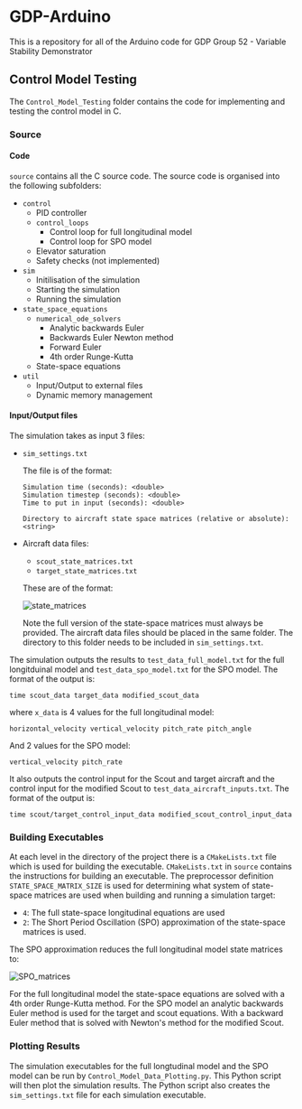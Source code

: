 # GDP-Arduino
This is a repository for all of the Arduino code for GDP Group 52 - Variable Stability Demonstrator

## Control Model Testing
The `Control_Model_Testing` folder contains the code for implementing and testing the control model in C.

### Source
#### Code
`source` contains all the C source code. The source code is organised into the following subfolders:
- `control`
  - PID controller
  - `control_loops`
    - Control loop for full longitudinal model
    - Control loop for SPO model
  - Elevator saturation
  - Safety checks (not implemented)
- `sim`
  - Initilisation of the simulation
  - Starting the simulation
  - Running the simulation
- `state_space_equations`
  - `numerical_ode_solvers`
    - Analytic backwards Euler
    - Backwards Euler Newton method
    - Forward Euler
    - 4th order Runge-Kutta 
  - State-space equations
- `util`
  - Input/Output to external files
  - Dynamic memory management

#### Input/Output files
The simulation takes as input 3 files:
- `sim_settings.txt`
  
  The file is of the format:
  ```
  Simulation time (seconds): <double>
  Simulation timestep (seconds): <double>
  Time to put in input (seconds): <double>

  Directory to aircraft state space matrices (relative or absolute): <string>
  ```
- Aircraft data files:
  - `scout_state_matrices.txt`
  - `target_state_matrices.txt`
  
  These are of the format:
  
  <img src="https://latex.codecogs.com/svg.latex?\begin{matrix}\mathring{X_u}%20&%20\mathring{X_w}%20&%200%20&%20-mg\cos(\gamma_0)%20\\\mathring{Z_u}%20&%20\mathring{Z_w}%20&%20\mathring{Z_q}+mU_\infty%20&%20-mg\sin(\gamma_0)%20\\\mathring{M_u}%20&\mathring{M_w}%20&%20\mathring{M_q}%20&%200%20\\0%20&%200%20&%201%20&%200%20\\\\u%20&%20w%20&%20q%20&%20\theta\end{matrix}" title="state_matrices" /> 
  
  Note the full version of the state-space matrices must always be provided.
  The aircraft data files should be placed in the same folder.
  The directory to this folder needs to be included in `sim_settings.txt`.

The simulation outputs the results to `test_data_full_model.txt` for the full longitduinal model and `test_data_spo_model.txt` for the SPO model.
The format of the output is:
```
time scout_data target_data modified_scout_data
```
where `x_data` is 4 values for the full longitudinal model:
```
horizontal_velocity vertical_velocity pitch_rate pitch_angle
```

And 2 values for the SPO model:
```
vertical_velocity pitch_rate
```

It also outputs the control input for the Scout and target aircraft and the control input for the modified Scout to `test_data_aircraft_inputs.txt`.
The format of the output is:
```
time scout/target_control_input_data modified_scout_control_input_data
```

### Building Executables
At each level in the directory of the project there is a `CMakeLists.txt` file which is used for building the executable.
`CMakeLists.txt` in `source` contains the instructions for building an executable.
The preprocessor definition `STATE_SPACE_MATRIX_SIZE` is used for determining what system of state-space matrices are used when building and running a simulation target:
- `4`: The full state-space longitudinal equations are used
- `2`: The Short Period Oscillation (SPO) approximation of the state-space matrices is used.

The SPO approximation reduces the full longitudinal model state matrices to:

<img src="https://latex.codecogs.com/svg.latex?\begin{bmatrix}\mathring{Z_w}%20&%20\mathring{Z_q}+mU_\infty%20\\\mathring{M_w}%20&%20\mathring{M_q}%20\\\end{bmatrix}\begin{bmatrix}w%20\\q\end{bmatrix}" title="SPO_matrices" />

For the full longitudinal model the state-space equations are solved with a 4th order Runge-Kutta method.
For the SPO model an analytic backwards Euler method is used for the target and scout equations.
With a backward Euler method that is solved with Newton's method for the modified Scout.

### Plotting Results
The simulation executables for the full longtudinal model and the SPO model can be run by `Control_Model_Data_Plotting.py`.
This Python script will then plot the simulation results.
The Python script also creates the `sim_settings.txt` file for each simulation executable.
